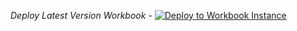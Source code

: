_Deploy Latest Version Workbook_ - [![Deploy to Workbook Instance](https://aka.ms/deploytoazurebutton)](https://portal.azure.com/#create/Microsoft.Template/uri/https%3A%2F%2Fraw.githubusercontent.com%2Fpaulfcollins%2Fprivate-workbooks%2Fmaster%2FWorkbookUpgrade%2Fworkbook-version1.json)